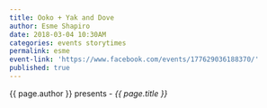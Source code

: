 ```yaml
---
title: Ooko + Yak and Dove
author: Esme Shapiro
date: 2018-03-04 10:30AM
categories: events storytimes
permalink: esme
event-link: 'https://www.facebook.com/events/177629036188370/'
published: true
---
```

{{ page.author }} presents - *{{ page.title }}*

